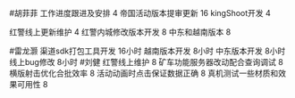 #胡菲菲 
工作进度跟进及安排   4
帝国活动版本提审更新 16
kingShoot开发  4

红警线上更新维护 4
红警内城修改版本开发  8
中东和越南版本   8

#雷龙灏 
渠道sdk打包工具开发  16小时
越南版本开发  8小时
中东版本开发  8小时
线上bug修改   8小时
#刘健 
红警线上维护	8
矿车功能服务器改动配合查询调试	8
横版射击优化合批效率	8
活动动画时点击保证数据正确	8
真机测试一些材质和效果可用性	8
